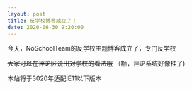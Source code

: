 ```yaml
---
layout: post
title: 反学校博客成立了！
date: 2020-06-30 9:20:00
---
```


今天，NoSchoolTeam的反学校主题博客成立了，专门反学校

~~大家可以在评论区说出对学校的看法哦~~ （额，评论系统好像挂了)

本站将于3020年适配IE11以下版本

